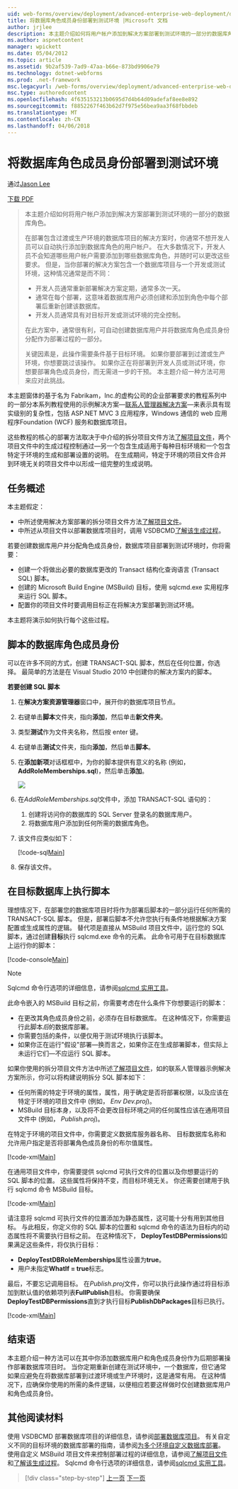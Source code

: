 ```yaml
---
uid: web-forms/overview/deployment/advanced-enterprise-web-deployment/deploying-database-role-memberships-to-test-environments
title: 将数据库角色成员身份部署到测试环境 |Microsoft 文档
author: jrjlee
description: 本主题介绍如何将用户帐户添加到解决方案部署到测试环境的一部分的数据库角色。 当你部署的解决方案包含...
ms.author: aspnetcontent
manager: wpickett
ms.date: 05/04/2012
ms.topic: article
ms.assetid: 9b2af539-7ad9-47aa-b66e-873bd9906e79
ms.technology: dotnet-webforms
ms.prod: .net-framework
msc.legacyurl: /web-forms/overview/deployment/advanced-enterprise-web-deployment/deploying-database-role-memberships-to-test-environments
msc.type: authoredcontent
ms.openlocfilehash: 4f635153213b0695d7d4b64d09adefaf8ee8e892
ms.sourcegitcommit: f8852267f463b62d7f975e56bea9aa3f68fbbdeb
ms.translationtype: MT
ms.contentlocale: zh-CN
ms.lasthandoff: 04/06/2018
---
```

<a name="deploying-database-role-memberships-to-test-environments"></a>将数据库角色成员身份部署到测试环境
====================
通过[Jason Lee](https://github.com/jrjlee)

[下载 PDF](https://msdnshared.blob.core.windows.net/media/MSDNBlogsFS/prod.evol.blogs.msdn.com/CommunityServer.Blogs.Components.WeblogFiles/00/00/00/63/56/8130.DeployingWebAppsInEnterpriseScenarios.pdf)

> 本主题介绍如何将用户帐户添加到解决方案部署到测试环境的一部分的数据库角色。
> 
> 在部署包含过渡或生产环境的数据库项目的解决方案时，你通常不想开发人员可以自动执行添加到数据库角色的用户帐户。 在大多数情况下，开发人员不会知道哪些用户帐户需要添加到哪些数据库角色，并随时可以更改这些要求。 但是，当你部署的解决方案包含一个数据库项目与一个开发或测试环境，这种情况通常是而不同：
> 
> - 开发人员通常重新部署解决方案定期，通常多次一天。
> - 通常在每个部署，这意味着数据库用户必须创建和添加到角色中每个部署后重新创建该数据库。
> - 开发人员通常具有对目标开发或测试环境的完全控制。
> 
> 在此方案中，通常很有利，可自动创建数据库用户并将数据库角色成员身份分配作为部署过程的一部分。
> 
> 关键因素是，此操作需要条件基于目标环境。 如果你要部署到过渡或生产环境，你想要跳过该操作。 如果你正在将部署到开发人员或测试环境，你想要部署角色成员身份，而无需进一步的干预。 本主题介绍一种方法可用来应对此挑战。


本主题窗体的基于名为 Fabrikam，Inc.的虚构公司的企业部署要求的教程系列中的一部分本系列教程使用的示例解决方案&#x2014;[联系人管理器解决方案](../web-deployment-in-the-enterprise/the-contact-manager-solution.md)&#x2014;来表示具有现实级别的复杂性，包括 ASP.NET MVC 3 应用程序，Windows 通信的 web 应用程序Foundation (WCF) 服务和数据库项目。

这些教程的核心的部署方法取决于中介绍的拆分项目文件方法[了解项目文件](../web-deployment-in-the-enterprise/understanding-the-project-file.md)，两个项目文件中的生成过程控制通过&#x2014;另一个包含生成适用于每种目标环境和一个包含特定于环境的生成和部署设置的说明。 在生成期间，特定于环境的项目文件合并到环境无关的项目文件中以形成一组完整的生成说明。

## <a name="task-overview"></a>任务概述

本主题假定：

- 中所述使用解决方案部署的拆分项目文件方法[了解项目文件](../web-deployment-in-the-enterprise/understanding-the-project-file.md)。
- 中所述从项目文件以部署数据库项目时，调用 VSDBCMD[了解该生成过程](../web-deployment-in-the-enterprise/understanding-the-build-process.md)。

若要创建数据库用户并分配角色成员身份，数据库项目部署到测试环境时，你将需要：

- 创建一个将做出必要的数据库更改的 Transact 结构化查询语言 (Transact SQL) 脚本。
- 创建的 Microsoft Build Engine (MSBuild) 目标，使用 sqlcmd.exe 实用程序来运行 SQL 脚本。
- 配置你的项目文件时要调用目标正在将解决方案部署到测试环境。

本主题将演示如何执行每个这些过程。

## <a name="scripting-the-database-role-memberships"></a>脚本的数据库角色成员身份

可以在许多不同的方式，创建 TRANSACT-SQL 脚本，然后在任何位置，你选择。 最简单的方法是在 Visual Studio 2010 中创建你的解决方案内的脚本。

**若要创建 SQL 脚本**

1. 在**解决方案资源管理器**窗口中，展开你的数据库项目节点。
2. 右键单击**脚本**文件夹，指向**添加**，然后单击**新文件夹**。
3. 类型**测试**作为文件夹名称，然后按 enter 键。
4. 右键单击**测试**文件夹，指向**添加**，然后单击**脚本**。
5. 在**添加新项**对话框框中，为你的脚本提供有意义的名称 (例如， **AddRoleMemberships.sql**)，然后单击**添加**。

    ![](deploying-database-role-memberships-to-test-environments/_static/image1.png)
6. 在*AddRoleMemberships.sql*文件中，添加 TRANSACT-SQL 语句的：

    1. 创建将访问你的数据库的 SQL Server 登录名的数据库用户。
    2. 将数据库用户添加到任何所需的数据库角色。
7. 该文件应类似如下：

    [!code-sql[Main](deploying-database-role-memberships-to-test-environments/samples/sample1.sql)]
8. 保存该文件。

## <a name="executing-the-script-on-the-target-database"></a>在目标数据库上执行脚本

理想情况下，在部署您的数据库项目时将作为部署后脚本的一部分运行任何所需的 TRANSACT-SQL 脚本。 但是，部署后脚本不允许您执行有条件地根据解决方案配置或生成属性的逻辑。 替代项是直接从 MSBuild 项目文件中，运行您的 SQL 脚本，通过创建**目标**执行 sqlcmd.exe 命令的元素。 此命令可用于在目标数据库上运行你的脚本：


[!code-console[Main](deploying-database-role-memberships-to-test-environments/samples/sample2.cmd)]


> [!NOTE]
> Sqlcmd 命令行选项的详细信息，请参阅[sqlcmd 实用工具](https://msdn.microsoft.com/library/ms162773.aspx)。


此命令嵌入的 MSBuild 目标之前，你需要考虑在什么条件下你想要运行的脚本：

- 在更改其角色成员身份之前，必须存在目标数据库。 在这种情况下，你需要运行此脚本*后*的数据库部署。
- 你需要包括的条件，以便仅用于测试环境执行该脚本。
- 如果你正在运行"假设"部署&#x2014;换而言之，如果你正在生成部署脚本，但实际上未运行它们&#x2014;不应运行 SQL 脚本。

如果你使用的拆分项目文件方法中所述[了解项目文件](../web-deployment-in-the-enterprise/understanding-the-project-file.md)，如的联系人管理器示例解决方案所示，你可以将构建说明拆分 SQL 脚本如下：

- 任何所需的特定于环境的属性，属性，用于确定是否将部署权限，以及应该在特定于环境的项目文件中 (例如， *Env Dev.proj*)。
- MSBuild 目标本身，以及将不会更改目标环境之间的任何属性应该在通用项目文件中 (例如， *Publish.proj*)。

在特定于环境的项目文件中，你需要定义数据库服务器名称、 目标数据库名称和允许用户指定是否将部署角色成员身份的布尔值属性。


[!code-xml[Main](deploying-database-role-memberships-to-test-environments/samples/sample3.xml)]


在通用项目文件中，你需要提供 sqlcmd 可执行文件的位置以及你想要运行的 SQL 脚本的位置。 这些属性将保持不变，而目标环境无关。 你还需要创建用于执行 sqlcmd 命令 MSBuild 目标。


[!code-xml[Main](deploying-database-role-memberships-to-test-environments/samples/sample4.xml)]


请注意将 sqlcmd 可执行文件的位置添加为静态属性，这可能十分有用到其他目标。 与此相反，你定义你的 SQL 脚本的位置和 sqlcmd 命令的语法为目标内的动态属性将不需要执行目标之前。 在这种情况下， **DeployTestDBPermissions**如果满足这些条件，将仅执行目标：

- **DeployTestDBRoleMemberships**属性设置为**true**。
- 用户未指定**WhatIf = true**标志。

最后，不要忘记调用目标。 在*Publish.proj*文件，你可以执行此操作通过将目标添加到默认值的依赖项列表**FullPublish**目标。 你需要确保**DeployTestDBPermissions**直到才执行目标**PublishDbPackages**目标已执行。


[!code-xml[Main](deploying-database-role-memberships-to-test-environments/samples/sample5.xml)]


## <a name="conclusion"></a>结束语

本主题介绍一种方法可以在其中你添加数据库用户和角色成员身份作为后期部署操作部署数据库项目时。 当你定期重新创建在测试环境中，一个数据库，但它通常如果应避免在将数据库部署到过渡环境或生产环境时，这是通常有用。 在这种情况下，应确保你使用的所需的条件逻辑，以便相应若要这样做时仅创建数据库用户和角色成员身份。

## <a name="further-reading"></a>其他阅读材料

使用 VSDBCMD 部署数据库项目的详细信息，请参阅[部署数据库项目](../web-deployment-in-the-enterprise/deploying-database-projects.md)。 有关自定义不同的目标环境的数据库部署的指南，请参阅[为多个环境自定义数据库部署](customizing-database-deployments-for-multiple-environments.md)。 使用自定义 MSBuild 项目文件来控制部署过程的详细信息，请参阅[了解项目文件](../web-deployment-in-the-enterprise/understanding-the-project-file.md)和[了解该生成过程](../web-deployment-in-the-enterprise/understanding-the-build-process.md)。 Sqlcmd 命令行选项的详细信息，请参阅[sqlcmd 实用工具](https://msdn.microsoft.com/library/ms162773.aspx)。

> [!div class="step-by-step"]
> [上一页](customizing-database-deployments-for-multiple-environments.md)
> [下一页](deploying-membership-databases-to-enterprise-environments.md)
